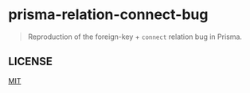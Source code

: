 # prisma-relation-connect-bug

> Reproduction of the foreign-key + `connect` relation bug in Prisma.

## LICENSE

[MIT](LICENSE)

